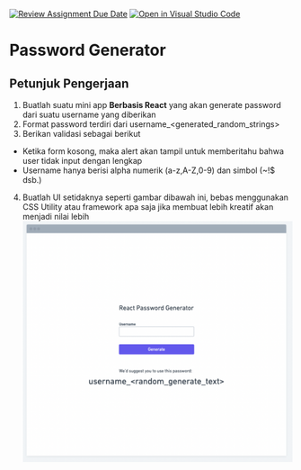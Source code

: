 [![Review Assignment Due Date](https://classroom.github.com/assets/deadline-readme-button-24ddc0f5d75046c5622901739e7c5dd533143b0c8e959d652212380cedb1ea36.svg)](https://classroom.github.com/a/6sZPZE7z)
[![Open in Visual Studio Code](https://classroom.github.com/assets/open-in-vscode-718a45dd9cf7e7f842a935f5ebbe5719a5e09af4491e668f4dbf3b35d5cca122.svg)](https://classroom.github.com/online_ide?assignment_repo_id=12635757&assignment_repo_type=AssignmentRepo)
# Password Generator

## Petunjuk Pengerjaan
1. Buatlah suatu mini app **Berbasis React** yang akan generate password dari suatu username yang diberikan
2. Format password terdiri dari username_<generated_random_strings>
3. Berikan validasi sebagai berikut
- Ketika form kosong, maka alert akan tampil untuk memberitahu bahwa user tidak input dengan lengkap
- Username hanya berisi alpha numerik (a-z,A-Z,0-9) dan simbol (~!$ dsb.)
4. Buatlah UI setidaknya seperti gambar dibawah ini, bebas menggunakan CSS Utility atau framework apa saja jika membuat lebih kreatif akan menjadi nilai lebih
![UI](ui.png)
